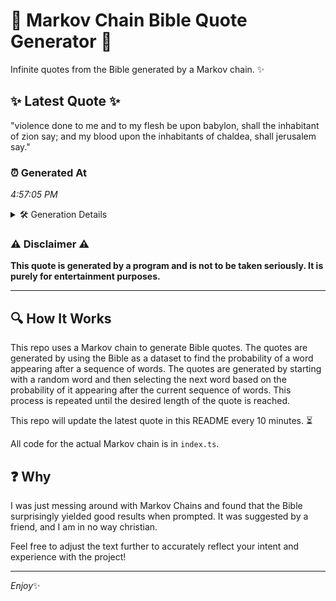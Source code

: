 # 📖 Markov Chain Bible Quote Generator 📖

Infinite quotes from the Bible generated by a Markov chain. ✨

## ✨ Latest Quote ✨
"violence done to me and to my flesh be upon babylon, shall the inhabitant of zion say; and my blood upon the inhabitants of chaldea, shall jerusalem say."

### ⏰ Generated At
*4:57:05 PM*

<details>
    <summary>🛠️ Generation Details</summary>
    <p>
        <strong>🌱 Seed:</strong> violence<br>
        <strong>🔄 Iterations:</strong> 27<br>
        <strong>📜 Context History:</strong><br>[ violence ]: done<br>[ violence, done ]: to<br>[ violence, done, to ]: me<br>[ violence, done, to, me ]: and<br>[ violence, done, to, me, and ]: to<br>[ violence, done, to, me, and, to ]: my<br>[ done, to, me, and, to, my ]: flesh<br>[ to, me, and, to, my, flesh ]: be<br>[ me, and, to, my, flesh, be ]: upon<br>[ and, to, my, flesh, be, upon ]: babylon,<br>[ to, my, flesh, be, upon, babylon, ]: shall<br>[ my, flesh, be, upon, babylon,, shall ]: the<br>[ flesh, be, upon, babylon,, shall, the ]: inhabitant<br>[ be, upon, babylon,, shall, the, inhabitant ]: of<br>[ upon, babylon,, shall, the, inhabitant, of ]: zion<br>[ babylon,, shall, the, inhabitant, of, zion ]: say;<br>[ shall, the, inhabitant, of, zion, say; ]: and<br>[ the, inhabitant, of, zion, say;, and ]: my<br>[ inhabitant, of, zion, say;, and, my ]: blood<br>[ of, zion, say;, and, my, blood ]: upon<br>[ zion, say;, and, my, blood, upon ]: the<br>[ say;, and, my, blood, upon, the ]: inhabitants<br>[ and, my, blood, upon, the, inhabitants ]: of<br>[ my, blood, upon, the, inhabitants, of ]: chaldea,<br>[ blood, upon, the, inhabitants, of, chaldea, ]: shall<br>[ upon, the, inhabitants, of, chaldea,, shall ]: jerusalem<br>[ the, inhabitants, of, chaldea,, shall, jerusalem ]: say.<br>
    </p>
</details>

### ⚠️ Disclaimer ⚠️
**This quote is generated by a program and is not to be taken seriously. It is purely for entertainment purposes.**

---

## 🔍 How It Works

This repo uses a Markov chain to generate Bible quotes. The quotes are generated by using the Bible as a dataset to find the probability of a word appearing after a sequence of words. The quotes are generated by starting with a random word and then selecting the next word based on the probability of it appearing after the current sequence of words. This process is repeated until the desired length of the quote is reached.

This repo will update the latest quote in this README every 10 minutes. ⏳

All code for the actual Markov chain is in `index.ts`.

## ❓ Why

I was just messing around with Markov Chains and found that the Bible surprisingly yielded good results when prompted. 
It was suggested by a friend, and I am in no way christian.

Feel free to adjust the text further to accurately reflect your intent and experience with the project!

---

*Enjoy*✨
